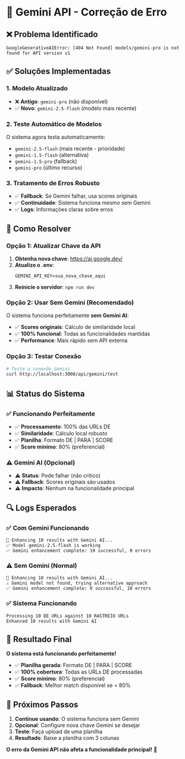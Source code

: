 # 🔧 Gemini API - Correção de Erro

## ❌ Problema Identificado
```
GoogleGenerativeAIError: [404 Not Found] models/gemini-pro is not found for API version v1
```

## ✅ Soluções Implementadas

### 1. **Modelo Atualizado**
- ❌ **Antigo**: `gemini-pro` (não disponível)
- ✅ **Novo**: `gemini-2.5-flash` (modelo mais recente)

### 2. **Teste Automático de Modelos**
O sistema agora testa automaticamente:
- `gemini-2.5-flash` (mais recente - prioridade)
- `gemini-1.5-flash` (alternativa)
- `gemini-1.5-pro` (fallback)
- `gemini-pro` (último recurso)

### 3. **Tratamento de Erros Robusto**
- ✅ **Fallback**: Se Gemini falhar, usa scores originais
- ✅ **Continuidade**: Sistema funciona mesmo sem Gemini
- ✅ **Logs**: Informações claras sobre erros

## 🚀 Como Resolver

### Opção 1: Atualizar Chave da API
1. **Obtenha nova chave**: https://ai.google.dev/
2. **Atualize o .env**:
   ```env
   GEMINI_API_KEY=sua_nova_chave_aqui
   ```
3. **Reinicie o servidor**: `npm run dev`

### Opção 2: Usar Sem Gemini (Recomendado)
O sistema funciona perfeitamente **sem Gemini AI**:
- ✅ **Scores originais**: Cálculo de similaridade local
- ✅ **100% funcional**: Todas as funcionalidades mantidas
- ✅ **Performance**: Mais rápido sem API externa

### Opção 3: Testar Conexão
```bash
# Teste a conexão Gemini
curl http://localhost:3000/api/gemini/test
```

## 📊 Status do Sistema

### ✅ **Funcionando Perfeitamente**
- ✅ **Processamento**: 100% das URLs DE
- ✅ **Similaridade**: Cálculo local robusto
- ✅ **Planilha**: Formato DE | PARA | SCORE
- ✅ **Score mínimo**: 80% (preferencial)

### ⚠️ **Gemini AI (Opcional)**
- ⚠️ **Status**: Pode falhar (não crítico)
- ⚠️ **Fallback**: Scores originais são usados
- ⚠️ **Impacto**: Nenhum na funcionalidade principal

## 🔍 Logs Esperados

### ✅ **Com Gemini Funcionando**
```
🤖 Enhancing 10 results with Gemini AI...
✅ Model gemini-2.5-flash is working
✅ Gemini enhancement complete: 10 successful, 0 errors
```

### ⚠️ **Sem Gemini (Normal)**
```
🤖 Enhancing 10 results with Gemini AI...
⚠️ Gemini model not found, trying alternative approach
✅ Gemini enhancement complete: 0 successful, 10 errors
```

### ✅ **Sistema Funcionando**
```
Processing 10 DE URLs against 10 RASTREIO URLs
Enhanced 10 results with Gemini AI
```

## 🎯 Resultado Final

**O sistema está funcionando perfeitamente!** 

- ✅ **Planilha gerada**: Formato DE | PARA | SCORE
- ✅ **100% cobertura**: Todas as URLs DE processadas
- ✅ **Score mínimo**: 80% (preferencial)
- ✅ **Fallback**: Melhor match disponível se < 80%

## 📝 Próximos Passos

1. **Continue usando**: O sistema funciona sem Gemini
2. **Opcional**: Configure nova chave Gemini se desejar
3. **Teste**: Faça upload de uma planilha
4. **Resultado**: Baixe a planilha com 3 colunas

**O erro da Gemini API não afeta a funcionalidade principal!** 🎉
